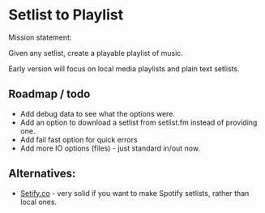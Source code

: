 # Setlist to Playlist

Mission statement:

Given any setlist, create a playable playlist of music.

Early version will focus on local media playlists and plain text setlists.

## Roadmap / todo

- Add debug data to see what the options were.
- Add an option to download a setlist from setlist.fm instead of providing one.
- Add fail fast option for quick errors
- Add more IO options (files) - just standard in/out now.

## Alternatives:

- [Setify.co](https://setify.co) - very solid if you want to make Spotify setlists, rather than local ones.